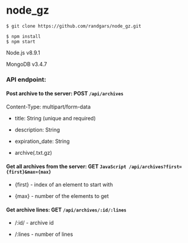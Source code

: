 # node_gz

    $ git clone https://github.com/randgars/node_gz.git

    $ npm install
    $ npm start

Node.js v8.9.1

MongoDB v3.4.7

### API endpoint:
#### Post archive to the server: POST ```/api/archives```
Content-Type: multipart/form-data

  * title: String (unique and required)
  
  * description: String
  
  * expiration_date: String
  
  * archive(.txt.gz)
  
#### Get all archives from the server: GET ```JavaScript /api/archives?first={first}&max={max}```
   * {first} - index of an element to start with

   * {max} - number of the elements to get

#### Get archive lines: GET ```/api/archives/:id/:lines```
   * /:id/ - archive id

   * /:lines - number of lines
